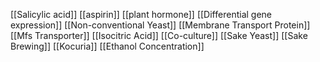 [[Salicylic acid]]
[[aspirin]]
[[plant hormone]]
[[Differential gene expression]]
[[Non-conventional Yeast]]
[[Membrane Transport Protein]]
[[Mfs Transporter]]
[[Isocitric Acid]]
[[Co-culture]]
[[Sake Yeast]]
[[Sake Brewing]]
[[Kocuria]]
[[Ethanol Concentration]]
